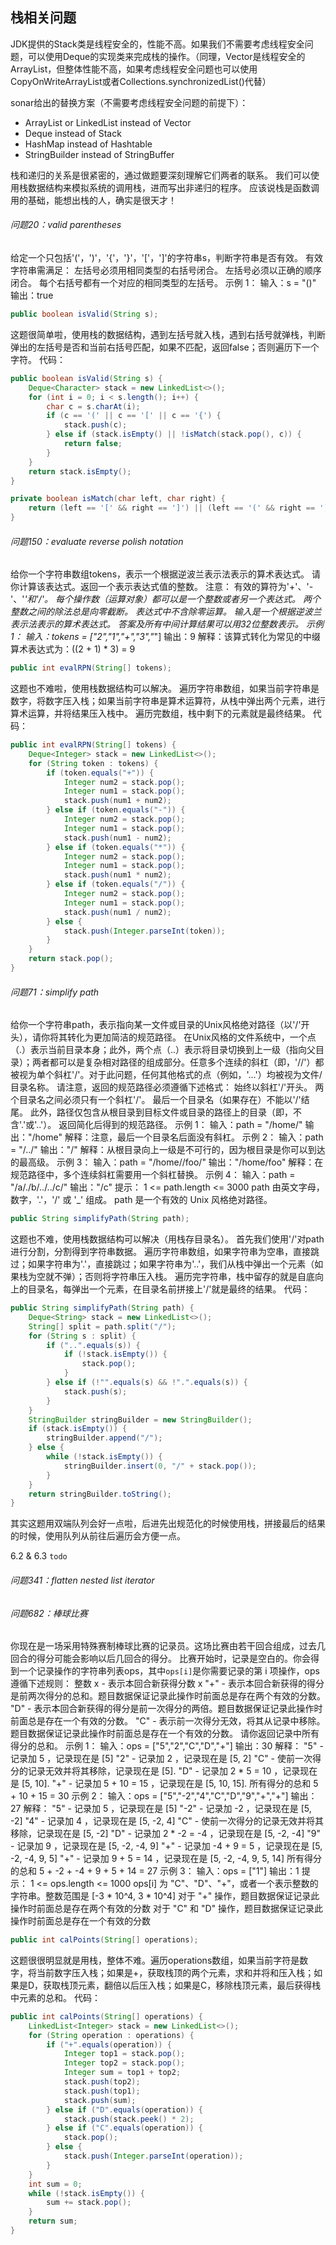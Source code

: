 ## 栈相关问题

JDK提供的Stack类是线程安全的，性能不高。如果我们不需要考虑线程安全问题，可以使用Deque的实现类来完成栈的操作。（同理，Vector是线程安全的ArrayList，但整体性能不高，如果考虑线程安全问题也可以使用CopyOnWriteArrayList或者Collections.synchronizedList()代替）  

sonar给出的替换方案（不需要考虑线程安全问题的前提下）：
- ArrayList or LinkedList instead of Vector
- Deque instead of Stack
- HashMap instead of Hashtable
- StringBuilder instead of StringBuffer

栈和递归的关系是很紧密的，通过做题要深刻理解它们两者的联系。
我们可以使用栈数据结构来模拟系统的调用栈，进而写出非递归的程序。
应该说栈是函数调用的基础，能想出栈的人，确实是很天才！

###### 问题20：valid parentheses

给定一个只包括'('，')'，'{'，'}'，'['，']'的字符串s，判断字符串是否有效。
有效字符串需满足：
左括号必须用相同类型的右括号闭合。
左括号必须以正确的顺序闭合。
每个右括号都有一个对应的相同类型的左括号。
示例 1：
输入：s = "()"
输出：true
```java
public boolean isValid(String s);
```

这题很简单啦，使用栈的数据结构，遇到左括号就入栈，遇到右括号就弹栈，判断弹出的左括号是否和当前右括号匹配，如果不匹配，返回false；否则遍历下一个字符。
代码：
```java
public boolean isValid(String s) {
    Deque<Character> stack = new LinkedList<>();
    for (int i = 0; i < s.length(); i++) {
        char c = s.charAt(i);
        if (c == '(' || c == '[' || c == '{') {
            stack.push(c);
        } else if (stack.isEmpty() || !isMatch(stack.pop(), c)) {
            return false;
        }
    }
    return stack.isEmpty();
}

private boolean isMatch(char left, char right) {
    return (left == '[' && right == ']') || (left == '(' && right == ')') || (left == '{' && right == '}');
}
```

###### 问题150：evaluate reverse polish notation

给你一个字符串数组tokens，表示一个根据逆波兰表示法表示的算术表达式。
请你计算该表达式。返回一个表示表达式值的整数。
注意：
有效的算符为'+'、'-'、'*'和'/'。
每个操作数（运算对象）都可以是一个整数或者另一个表达式。
两个整数之间的除法总是向零截断。
表达式中不含除零运算。
输入是一个根据逆波兰表示法表示的算术表达式。
答案及所有中间计算结果可以用32位整数表示。
示例 1：
输入：tokens = ["2","1","+","3","*"]
输出：9
解释：该算式转化为常见的中缀算术表达式为：((2 + 1) * 3) = 9
```java
public int evalRPN(String[] tokens);
```

这题也不难啦，使用栈数据结构可以解决。
遍历字符串数组，如果当前字符串是数字，将数字压入栈；如果当前字符串是算术运算符，从栈中弹出两个元素，进行算术运算，并将结果压入栈中。
遍历完数组，栈中剩下的元素就是最终结果。
代码：
```java
public int evalRPN(String[] tokens) {
    Deque<Integer> stack = new LinkedList<>();
    for (String token : tokens) {
        if (token.equals("+")) {
            Integer num2 = stack.pop();
            Integer num1 = stack.pop();
            stack.push(num1 + num2);
        } else if (token.equals("-")) {
            Integer num2 = stack.pop();
            Integer num1 = stack.pop();
            stack.push(num1 - num2);
        } else if (token.equals("*")) {
            Integer num2 = stack.pop();
            Integer num1 = stack.pop();
            stack.push(num1 * num2);
        } else if (token.equals("/")) {
            Integer num2 = stack.pop();
            Integer num1 = stack.pop();
            stack.push(num1 / num2);
        } else {
            stack.push(Integer.parseInt(token));
        }
    }
    return stack.pop();
}
```

###### 问题71：simplify path

给你一个字符串path，表示指向某一文件或目录的Unix风格绝对路径（以'/'开头），请你将其转化为更加简洁的规范路径。
在Unix风格的文件系统中，一个点（.）表示当前目录本身；此外，两个点（..）表示将目录切换到上一级（指向父目录）；两者都可以是复杂相对路径的组成部分。任意多个连续的斜杠（即，'//'）都被视为单个斜杠'/'。对于此问题，任何其他格式的点（例如，'...'）均被视为文件/目录名称。
请注意，返回的规范路径必须遵循下述格式：
始终以斜杠'/'开头。
两个目录名之间必须只有一个斜杠'/'。
最后一个目录名（如果存在）不能以'/'结尾。
此外，路径仅包含从根目录到目标文件或目录的路径上的目录（即，不含'.'或'..'）。
返回简化后得到的规范路径。
示例 1：
输入：path = "/home/"
输出："/home"
解释：注意，最后一个目录名后面没有斜杠。 
示例 2：
输入：path = "/../"
输出："/"
解释：从根目录向上一级是不可行的，因为根目录是你可以到达的最高级。
示例 3：
输入：path = "/home//foo/"
输出："/home/foo"
解释：在规范路径中，多个连续斜杠需要用一个斜杠替换。
示例 4：
输入：path = "/a/./b/../../c/"
输出："/c"
提示：
1 <= path.length <= 3000
path 由英文字母，数字，'.'，'/' 或 '_' 组成。
path 是一个有效的 Unix 风格绝对路径。
```java
public String simplifyPath(String path);
```

这题也不难，使用栈数据结构可以解决（用栈存目录名）。
首先我们使用'/'对path进行分割，分割得到字符串数据。
遍历字符串数组，如果字符串为空串，直接跳过；如果字符串为'.'，直接跳过；如果字符串为'..'，我们从栈中弹出一个元素（如果栈为空就不弹）；否则将字符串压入栈。
遍历完字符串，栈中留存的就是自底向上的目录名，每弹出一个元素，在目录名前拼接上'/'就是最终的结果。
代码：
```java
public String simplifyPath(String path) {
    Deque<String> stack = new LinkedList<>();
    String[] split = path.split("/");
    for (String s : split) {
        if ("..".equals(s)) {
            if (!stack.isEmpty()) {
                stack.pop();
            }
        } else if (!"".equals(s) && !".".equals(s)) {
            stack.push(s);
        }
    }
    StringBuilder stringBuilder = new StringBuilder();
    if (stack.isEmpty()) {
        stringBuilder.append("/");
    } else {
        while (!stack.isEmpty()) {
            stringBuilder.insert(0, "/" + stack.pop());
        }
    }
    return stringBuilder.toString();
}
```
其实这题用双端队列会好一点啦，后进先出规范化的时候使用栈，拼接最后的结果的时候，使用队列从前往后遍历会方便一点。


6.2 & 6.3 `todo`

###### 问题341：flatten nested list iterator

###### 问题682：棒球比赛

你现在是一场采用特殊赛制棒球比赛的记录员。这场比赛由若干回合组成，过去几回合的得分可能会影响以后几回合的得分。
比赛开始时，记录是空白的。你会得到一个记录操作的字符串列表ops，其中`ops[i]`是你需要记录的第 i 项操作，ops 遵循下述规则：
整数 x - 表示本回合新获得分数 x
"+" - 表示本回合新获得的得分是前两次得分的总和。题目数据保证记录此操作时前面总是存在两个有效的分数。
"D" - 表示本回合新获得的得分是前一次得分的两倍。题目数据保证记录此操作时前面总是存在一个有效的分数。
"C" - 表示前一次得分无效，将其从记录中移除。题目数据保证记录此操作时前面总是存在一个有效的分数。
请你返回记录中所有得分的总和。
示例 1：
输入：ops = ["5","2","C","D","+"]
输出：30
解释：
"5" - 记录加 5 ，记录现在是 [5]
"2" - 记录加 2 ，记录现在是 [5, 2]
"C" - 使前一次得分的记录无效并将其移除，记录现在是 [5].
"D" - 记录加 2 * 5 = 10 ，记录现在是 [5, 10].
"+" - 记录加 5 + 10 = 15 ，记录现在是 [5, 10, 15].
所有得分的总和 5 + 10 + 15 = 30
示例 2：
输入：ops = ["5","-2","4","C","D","9","+","+"]
输出：27
解释：
"5" - 记录加 5 ，记录现在是 [5]
"-2" - 记录加 -2 ，记录现在是 [5, -2]
"4" - 记录加 4 ，记录现在是 [5, -2, 4]
"C" - 使前一次得分的记录无效并将其移除，记录现在是 [5, -2]
"D" - 记录加 2 * -2 = -4 ，记录现在是 [5, -2, -4]
"9" - 记录加 9 ，记录现在是 [5, -2, -4, 9]
"+" - 记录加 -4 + 9 = 5 ，记录现在是 [5, -2, -4, 9, 5]
"+" - 记录加 9 + 5 = 14 ，记录现在是 [5, -2, -4, 9, 5, 14]
所有得分的总和 5 + -2 + -4 + 9 + 5 + 14 = 27
示例 3：
输入：ops = ["1"]
输出：1
提示：
1 <= ops.length <= 1000
ops[i] 为 "C"、"D"、"+"，或者一个表示整数的字符串。整数范围是 [-3 * 10^4, 3 * 10^4]
对于 "+" 操作，题目数据保证记录此操作时前面总是存在两个有效的分数
对于 "C" 和 "D" 操作，题目数据保证记录此操作时前面总是存在一个有效的分数
```java
public int calPoints(String[] operations);
```

这题很很明显就是用栈，整体不难。遍历operations数组，如果当前字符是数字，将当前数字压入栈；如果是+，获取栈顶的两个元素，求和并将和压入栈；如果是D，获取栈顶元素，翻倍以后压入栈；如果是C，移除栈顶元素，最后获得栈中元素的总和。
代码：
```java
public int calPoints(String[] operations) {
    LinkedList<Integer> stack = new LinkedList<>();
    for (String operation : operations) {
        if ("+".equals(operation)) {
            Integer top1 = stack.pop();
            Integer top2 = stack.pop();
            Integer sum = top1 + top2;
            stack.push(top2);
            stack.push(top1);
            stack.push(sum);
        } else if ("D".equals(operation)) {
            stack.push(stack.peek() * 2);
        } else if ("C".equals(operation)) {
            stack.pop();
        } else {
            stack.push(Integer.parseInt(operation));
        }
    }
    int sum = 0;
    while (!stack.isEmpty()) {
        sum += stack.pop();
    }
    return sum;
}
```